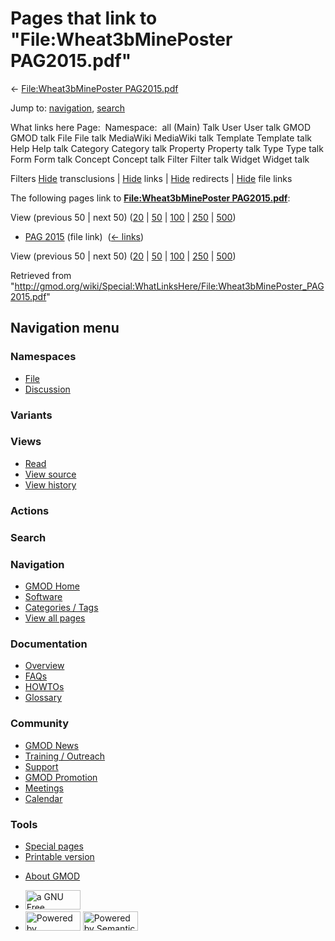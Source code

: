 <div id="mw-page-base" class="noprint">

</div>

<div id="mw-head-base" class="noprint">

</div>

<div id="content" class="mw-body" role="main">

<span id="top"></span>

<div id="mw-js-message" style="display:none;">

</div>



# <span dir="auto">Pages that link to "File:Wheat3bMinePoster PAG2015.pdf"</span>

<div id="bodyContent">

<div id="contentSub">

← [File:Wheat3bMinePoster
PAG2015.pdf](/wiki/File:Wheat3bMinePoster_PAG2015.pdf "File:Wheat3bMinePoster PAG2015.pdf")

</div>

<div id="jump-to-nav" class="mw-jump">

Jump to: [navigation](#mw-navigation), [search](#p-search)

</div>

<div id="mw-content-text">

What links here Page:  Namespace:  all (Main) Talk User User talk GMOD
GMOD talk File File talk MediaWiki MediaWiki talk Template Template talk
Help Help talk Category Category talk Property Property talk Type Type
talk Form Form talk Concept Concept talk Filter Filter talk Widget
Widget talk

Filters
[Hide](/mediawiki/index.php?title=Special:WhatLinksHere/File:Wheat3bMinePoster_PAG2015.pdf&hidetrans=1 "Special:WhatLinksHere/File:Wheat3bMinePoster PAG2015.pdf")
transclusions \|
[Hide](/mediawiki/index.php?title=Special:WhatLinksHere/File:Wheat3bMinePoster_PAG2015.pdf&hidelinks=1 "Special:WhatLinksHere/File:Wheat3bMinePoster PAG2015.pdf")
links \|
[Hide](/mediawiki/index.php?title=Special:WhatLinksHere/File:Wheat3bMinePoster_PAG2015.pdf&hideredirs=1 "Special:WhatLinksHere/File:Wheat3bMinePoster PAG2015.pdf")
redirects \|
[Hide](/mediawiki/index.php?title=Special:WhatLinksHere/File:Wheat3bMinePoster_PAG2015.pdf&hideimages=1 "Special:WhatLinksHere/File:Wheat3bMinePoster PAG2015.pdf")
file links

The following pages link to **[File:Wheat3bMinePoster
PAG2015.pdf](/wiki/File:Wheat3bMinePoster_PAG2015.pdf "File:Wheat3bMinePoster PAG2015.pdf")**:

View (previous 50 \| next 50)
([20](/mediawiki/index.php?title=Special:WhatLinksHere/File:Wheat3bMinePoster_PAG2015.pdf&limit=20 "Special:WhatLinksHere/File:Wheat3bMinePoster PAG2015.pdf")
\|
[50](/mediawiki/index.php?title=Special:WhatLinksHere/File:Wheat3bMinePoster_PAG2015.pdf&limit=50 "Special:WhatLinksHere/File:Wheat3bMinePoster PAG2015.pdf")
\|
[100](/mediawiki/index.php?title=Special:WhatLinksHere/File:Wheat3bMinePoster_PAG2015.pdf&limit=100 "Special:WhatLinksHere/File:Wheat3bMinePoster PAG2015.pdf")
\|
[250](/mediawiki/index.php?title=Special:WhatLinksHere/File:Wheat3bMinePoster_PAG2015.pdf&limit=250 "Special:WhatLinksHere/File:Wheat3bMinePoster PAG2015.pdf")
\|
[500](/mediawiki/index.php?title=Special:WhatLinksHere/File:Wheat3bMinePoster_PAG2015.pdf&limit=500 "Special:WhatLinksHere/File:Wheat3bMinePoster PAG2015.pdf"))

- [PAG 2015](/wiki/PAG_2015 "PAG 2015") (file link) ‎
  <span class="mw-whatlinkshere-tools">([←
  links](/mediawiki/index.php?title=Special:WhatLinksHere&target=PAG+2015 "Special:WhatLinksHere"))</span>

View (previous 50 \| next 50)
([20](/mediawiki/index.php?title=Special:WhatLinksHere/File:Wheat3bMinePoster_PAG2015.pdf&limit=20 "Special:WhatLinksHere/File:Wheat3bMinePoster PAG2015.pdf")
\|
[50](/mediawiki/index.php?title=Special:WhatLinksHere/File:Wheat3bMinePoster_PAG2015.pdf&limit=50 "Special:WhatLinksHere/File:Wheat3bMinePoster PAG2015.pdf")
\|
[100](/mediawiki/index.php?title=Special:WhatLinksHere/File:Wheat3bMinePoster_PAG2015.pdf&limit=100 "Special:WhatLinksHere/File:Wheat3bMinePoster PAG2015.pdf")
\|
[250](/mediawiki/index.php?title=Special:WhatLinksHere/File:Wheat3bMinePoster_PAG2015.pdf&limit=250 "Special:WhatLinksHere/File:Wheat3bMinePoster PAG2015.pdf")
\|
[500](/mediawiki/index.php?title=Special:WhatLinksHere/File:Wheat3bMinePoster_PAG2015.pdf&limit=500 "Special:WhatLinksHere/File:Wheat3bMinePoster PAG2015.pdf"))

</div>

<div class="printfooter">

Retrieved from
"<http://gmod.org/wiki/Special:WhatLinksHere/File:Wheat3bMinePoster_PAG2015.pdf>"

</div>

<div id="catlinks" class="catlinks catlinks-allhidden">

</div>

<div class="visualClear">

</div>

</div>

</div>

<div id="mw-navigation">

## Navigation menu

<div id="mw-head">



<div id="left-navigation">

<div id="p-namespaces" class="vectorTabs" role="navigation"
aria-labelledby="p-namespaces-label">

### Namespaces

- <span id="ca-nstab-image"><a href="/wiki/File:Wheat3bMinePoster_PAG2015.pdf" accesskey="c"
  title="View the file page [c]">File</a></span>
- <span id="ca-talk"><a
  href="/mediawiki/index.php?title=File_talk:Wheat3bMinePoster_PAG2015.pdf&amp;action=edit&amp;redlink=1"
  accesskey="t"
  title="Discussion about the content page [t]">Discussion</a></span>

</div>

<div id="p-variants" class="vectorMenu emptyPortlet" role="navigation"
aria-labelledby="p-variants-label">

### 

### Variants[](#)

<div class="menu">

</div>

</div>

</div>

<div id="right-navigation">

<div id="p-views" class="vectorTabs" role="navigation"
aria-labelledby="p-views-label">

### Views

- <span id="ca-view">[Read](/wiki/File:Wheat3bMinePoster_PAG2015.pdf)</span>
- <span id="ca-viewsource"><a
  href="/mediawiki/index.php?title=File:Wheat3bMinePoster_PAG2015.pdf&amp;action=edit"
  accesskey="e" title="This page is protected.
  You can view its source [e]">View source</a></span>
- <span id="ca-history"><a
  href="/mediawiki/index.php?title=File:Wheat3bMinePoster_PAG2015.pdf&amp;action=history"
  accesskey="h" title="Past revisions of this page [h]">View history</a></span>

</div>

<div id="p-cactions" class="vectorMenu emptyPortlet" role="navigation"
aria-labelledby="p-cactions-label">

### Actions[](#)

<div class="menu">

</div>

</div>

<div id="p-search" role="search">

### Search

<div id="simpleSearch">

</div>

</div>

</div>

</div>

<div id="mw-panel">

<div id="p-logo" role="banner">

<a href="/wiki/Main_Page"
style="background-image: url(http://gmod.org/images/GMOD-cogs.png);"
title="Visit the main page"></a>

</div>

<div id="p-Navigation" class="portal" role="navigation"
aria-labelledby="p-Navigation-label">

### Navigation

<div class="body">

- <span id="n-GMOD-Home">[GMOD Home](/wiki/Main_Page)</span>
- <span id="n-Software">[Software](/wiki/GMOD_Components)</span>
- <span id="n-Categories-.2F-Tags">[Categories /
  Tags](/wiki/Categories)</span>
- <span id="n-View-all-pages">[View all
  pages](/wiki/Special:AllPages)</span>

</div>

</div>

<div id="p-Documentation" class="portal" role="navigation"
aria-labelledby="p-Documentation-label">

### Documentation

<div class="body">

- <span id="n-Overview">[Overview](/wiki/Overview)</span>
- <span id="n-FAQs">[FAQs](/wiki/Category:FAQ)</span>
- <span id="n-HOWTOs">[HOWTOs](/wiki/Category:HOWTO)</span>
- <span id="n-Glossary">[Glossary](/wiki/Glossary)</span>

</div>

</div>

<div id="p-Community" class="portal" role="navigation"
aria-labelledby="p-Community-label">

### Community

<div class="body">

- <span id="n-GMOD-News">[GMOD News](/wiki/GMOD_News)</span>
- <span id="n-Training-.2F-Outreach">[Training /
  Outreach](/wiki/Training_and_Outreach)</span>
- <span id="n-Support">[Support](/wiki/Support)</span>
- <span id="n-GMOD-Promotion">[GMOD
  Promotion](/wiki/GMOD_Promotion)</span>
- <span id="n-Meetings">[Meetings](/wiki/Meetings)</span>
- <span id="n-Calendar">[Calendar](/wiki/Calendar)</span>

</div>

</div>

<div id="p-tb" class="portal" role="navigation"
aria-labelledby="p-tb-label">

### Tools

<div class="body">

- <span id="t-specialpages"><a href="/wiki/Special:SpecialPages" accesskey="q"
  title="A list of all special pages [q]">Special pages</a></span>
- <span id="t-print"><a
  href="/mediawiki/index.php?title=Special:WhatLinksHere/File:Wheat3bMinePoster_PAG2015.pdf&amp;printable=yes"
  rel="alternate" accesskey="p"
  title="Printable version of this page [p]">Printable version</a></span>

</div>

</div>

</div>

</div>

<div id="footer" role="contentinfo">

- <span id="footer-places-about">[About
  GMOD](/wiki/GMOD:About "GMOD:About")</span>

<!-- -->

- <span id="footer-copyrightico">[<img src="http://www.gnu.org/graphics/gfdl-logo-small.png" width="88"
  height="31" alt="a GNU Free Documentation License" />](http://www.gnu.org/licenses/fdl-1.3.html)</span>
- <span id="footer-poweredbyico">[<img src="/mediawiki/skins/common/images/poweredby_mediawiki_88x31.png"
  width="88" height="31" alt="Powered by MediaWiki" />](//www.mediawiki.org/)
  [<img
  src="/mediawiki/extensions/SemanticMediaWiki/includes/../resources/images/smw_button.png"
  width="88" height="31" alt="Powered by Semantic MediaWiki" />](https://www.semantic-mediawiki.org/wiki/Semantic_MediaWiki)</span>

<div style="clear:both">

</div>

</div>
